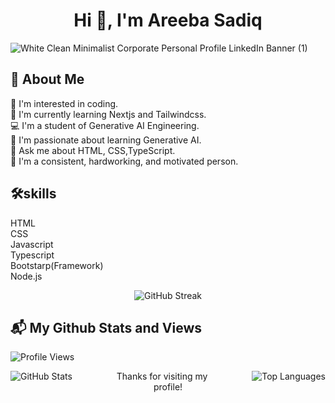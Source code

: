 <h1 align="center">Hi 👋, I'm Areeba Sadiq</h1>


![White Clean Minimalist Corporate Personal Profile LinkedIn Banner (1)](https://github.com/AreebaSadiq23/AreebaSadiq23/assets/173811883/3cd291f5-8d4e-414d-b04a-c0d3cbeb701f)


## 🚀 About Me
  🌈 I'm interested in coding.<br>
  📗 I'm currently learning Nextjs and Tailwindcss.<br>
  💻 I'm a student of Generative AI Engineering.<br>
  🌟 I'm passionate about learning Generative AI.<br>
  📜 Ask me about HTML, CSS,TypeScript.<br>
  🚀 I'm a consistent, hardworking, and motivated person.<br>


## 🛠️skills
HTML<br>
CSS<br>
Javascript<br>
Typescript<br>
Bootstarp(Framework)<br>
Node.js


<div align="center">
  <img src="https://github-readme-streak-stats.herokuapp.com/?user=AreebaSadiq23&theme=radical" alt="GitHub Streak"/>
</div>


## 📬 My Github Stats and Views
![Profile Views](https://komarev.com/ghpvc/?username=AreebaSadiq23&color=blue)

<div>
  <img src="https://github-readme-stats.vercel.app/api?username=AreebaSadiq23&show_icons=true&theme=radical" alt="GitHub Stats" style="float: left; margin-right: 50px;"/>
  <img src="https://github-readme-stats.vercel.app/api/top-langs/?username=AreebaSadiq23&layout=compact&theme=radical" alt="Top Languages" style="float: right; margin-left: 50px;" />
</div>



<p align="center" style="font-size: "30px"; color: #000;" margin-top="60px">Thanks for visiting my profile!</p>








<!-- Rest of your README content -->

